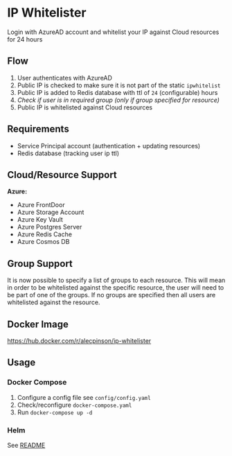 # IP Whitelister

Login with AzureAD account and whitelist your IP against Cloud resources for 24 hours

## Flow

1. User authenticates with AzureAD
2. Public IP is checked to make sure it is not part of the static `ipwhitelist`
3. Public IP is added to Redis database with ttl of `24` (configurable) hours
4. *Check if user is in required group (only if group specified for resource)*
5. Public IP is whitelisted against Cloud resources

## Requirements
- Service Principal account (authentication  + updating resources)
- Redis database (tracking user ip ttl)

## Cloud/Resource Support

**Azure:**
- Azure FrontDoor
- Azure Storage Account
- Azure Key Vault
- Azure Postgres Server
- Azure Redis Cache
- Azure Cosmos DB

## Group Support
It is now possible to specify a list of groups to each resource. This will mean in order to be whitelisted against the specific resource, the user will need to be part of one of the groups. If no groups are specified then all users are whitelisted against the resource.  

## Docker Image
https://hub.docker.com/r/alecpinson/ip-whitelister

## Usage

### Docker Compose
1. Configure a config file see `config/config.yaml`
2. Check/reconfigure `docker-compose.yaml`
3. Run `docker-compose up -d`

### Helm
See [README](helm/ip-whitelister/README.md)


